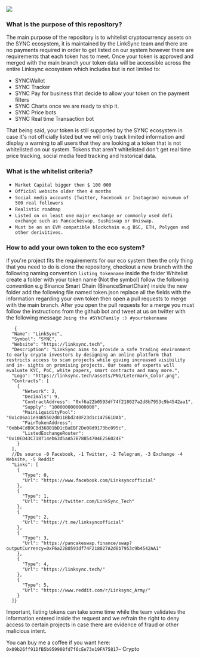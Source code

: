 ![](https://linksync.tech/wallet/0.png)


### **What is the purpose of this repository?**

The main purpose of the repository is to whitelist cryptocurrency assets on the SYNC ecosystem, it is maintained by the LinkSync team and there 
are no payments required in order to get listed on our system however there are requirements that each token has to meet. Once your token is approved and merged with the main branch your
token data will be accessible across the entire Linksync ecosystem which includes but is not limited to:

* SYNCWallet 
* SYNC Tracker
* SYNC Pay for business that decide to allow your token on the payment filters
* SYNC Charts once we are ready to ship it.
* SYNC Price bots
* SYNC Real time Transaction bot

That being said, your token is still supported by the SYNC ecosystem in case it's not officially listed but we will only track limited
information and display a warning to all users that they are looking at a token that is not whitelisted on our system. Tokens that aren't whitelisted 
don't get real time price tracking, social media feed tracking and historical data.

### **What is the whitelist criteria?**


* ``Market Capital bigger then $ 100 000 ``
* ``Official website older then 4 months `` 
* ``Social media accounts (Twitter, Facebook or Instagram) minumum of 500 real followers ``
* ``Realistic roadmap ``
* ``Listed on on least one major exchange or commonly used defi exchange such as Pancackeswap, Sushiswap or Uniswap. ``
* ``Must be on an EVM compatible blockchain e.g BSC, ETH, Polygon and other derivitives. ``


### **How to add your own token to the eco system?**

if you're project fits the requirements for our eco system then the only thing that you need to do is clone the repository, checkout a new branch with the following naming convention
``listing_tokenname`` inside the folder Whitelist create a folder with your token name (Not the symbol) follow the following convention e.g Binance Smart Chain (BinanceSmartChain) inside the new folder
add the following file named token.json replace all the fields with the information regarding your own token then open a pull requests to merge with the main branch. After you open the pull requests for a merge you must follow the instructions from the github bot and tweet at us on twitter with the following message ```Joing the #SYNCFamily :) #yourtokenname```

```
   {
  "Name": "LinkSync",
  "Symbol": "SYNC",
  "Website": "https://linksync.tech",
  "Description": "LinkSync aims to provide a safe trading environment to early crypto investors by designing an online platform that restricts access to scam projects while giving increased visibility and in- sights on promising projects. Our teams of experts will evaluate KYC, PoC, white papers, smart contracts and many more.",
  "Logo": "https://linksync.tech/assets/PNG/Letermark_Color.png",
  "Contracts": [
    {
      "Network": 2,
      "Decimals": 9,
      "ContractAddress": "0xf6a22b0593df74f218027a2d8b7953c9b4542aa1",
      "Supply": "1000000000000000",
      "MainLiquidityPool": "0x1c06a11e94B5502d011Bbd240F23d1c147561DAb",
      "PairTokenAddress": "0xbb4CdB9CBd36B01bD1cBaEBF2De08d9173bc095c",
      "ListedExchangeRouter": "0x10ED43C718714eb63d5aA57B78B54704E256024E"
    }
  ],
  //Ds source -0 Facebook, -1 Twitter, -2 Telegram, -3 Exchange -4 Website, -5 Reddit
  "Links": [
    {
      "Type": 0,
      "Url": "https://www.facebook.com/Linksyncofficial"
    },
    {
      "Type": 1,
      "Url": "https://twitter.com/LinkSync_Tech"
    },
    {
      "Type": 2,
      "Url": "https://t.me/linksyncofficial"
    },
    {
      "Type": 3,
      "Url": "https://pancakeswap.finance/swap?outputCurrency=0xF6a22B0593df74F218027A2d8b7953c9b4542AA1"
    },
    {
      "Type": 4,
      "Url": "https://linksync.tech/"
    },
    {
      "Type": 5,
      "Url": "https://www.reddit.com/r/Linksync_Army/"
    }
  ]}
```

Important, listing tokens can take some time while the team validates the information entered inside the request and we refrain 
the right to deny access to certain projects in case there are evidence of fraud or other malicious intent.

You can buy me a coffee if you want here: 
```0x09b26ff91DfB5b959908fd7f6cEe73e19FA75817```– Crypto
